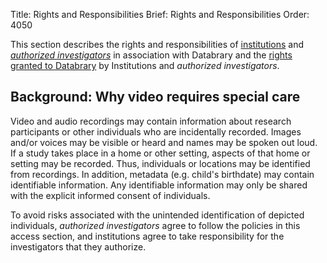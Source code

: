 Title: Rights and Responsibilities
Brief: Rights and Responsibilities
Order: 4050

This section describes the rights and responsibilities of [institutions](|filename|policies-responsibilites/responsibilities/institutions.md) and [*authorized investigators*](|filename|policies-responsibilites/responsibilities/investigators.md) in association with Databrary and the [rights granted to Databrary](|filename|policies-responsibilites/responsibilities/rights-granted.md) by Institutions and *authorized investigators*.
		
## Background: Why video requires special care

Video and audio recordings may contain information about research participants or other individuals who are incidentally recorded.
Images and/or voices may be visible or heard and names may be spoken out loud.
If a study takes place in a home or other setting, aspects of that home or setting may be recorded.
Thus, individuals or locations may be identified from recordings. In addition, metadata (e.g. child's birthdate) may contain identifiable information. Any identifiable information may only be shared with the explicit informed consent of individuals.

To avoid risks associated with the unintended identification of depicted individuals, *authorized investigators* agree to follow the policies in this access section, and institutions agree to take responsibility for the  investigators that they authorize.
